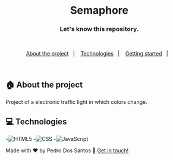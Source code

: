 <h1 align="center">
  Semaphore
</h1>


<h3 align="center">
  Let's know this repository.
</h3>

<br>

<p align="center">
  <a href="#house-about-the-project">About the project</a>&nbsp;&nbsp;&nbsp;|&nbsp;&nbsp;&nbsp;
  <a href="#computer-technologies">Technologies</a>&nbsp;&nbsp;&nbsp;|&nbsp;&nbsp;&nbsp;
  <a href="#construction_worker-installation">Getting started</a>&nbsp;&nbsp;&nbsp;|&nbsp;&nbsp;&nbsp;
</p>

<br>


## :house: About the project
Project of a electronic traffic light in which colors change.
<br>

## :computer: Technologies

-![HTML5](https://img.shields.io/badge/-HTML5-333333?style=flat&logo=HTML5)
-![CSS](https://img.shields.io/badge/-CSS-333333?style=flat&logo=CSS3&logoColor=1572B6)
-![JavaScript](https://img.shields.io/badge/-JavaScript-333333?style=flat&logo=javascript)

Made with ♥ by Pedro Dos Santos :wave: [Get in touch!](https://www.linkedin.com/in/pedro-lucas-dos-santos/)


